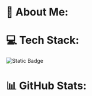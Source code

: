 
# 💫 About Me:


# 💻 Tech Stack:
![Static Badge](https://img.shields.io/badge/C%2B%2B?style=flat-square&logo=cplusplus)




# 📊 GitHub Stats:

